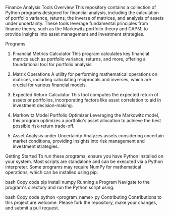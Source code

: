 Finance Analysis Tools
Overview
This repository contains a collection of Python programs designed for financial analysis, including the calculation of portfolio variance, returns, the inverse of matrices, and analysis of assets under uncertainty. These tools leverage fundamental principles from finance theory, such as the Markowitz portfolio theory and CAPM, to provide insights into asset management and investment strategies.

Programs
1. Financial Metrics Calculator
This program calculates key financial metrics such as portfolio variance, returns, and more, offering a foundational tool for portfolio analysis.

2. Matrix Operations
A utility for performing mathematical operations on matrices, including calculating reciprocals and inverses, which are crucial for various financial models.

3. Expected Return Calculator
This tool computes the expected return of assets or portfolios, incorporating factors like asset correlation to aid in investment decision-making.

4. Markowitz Model Portfolio Optimizer
Leveraging the Markowitz model, this program optimizes a portfolio's asset allocation to achieve the best possible risk-return trade-off.

5. Asset Analysis under Uncertainty
Analyzes assets considering uncertain market conditions, providing insights into risk management and investment strategies.

Getting Started
To run these programs, ensure you have Python installed on your system. Most scripts are standalone and can be executed via a Python interpreter. Some programs may require NumPy for mathematical operations, which can be installed using pip:

bash
Copy code
pip install numpy
Running a Program
Navigate to the program's directory and run the Python script using:

bash
Copy code
python <program_name>.py
Contributing
Contributions to this project are welcome. Please fork the repository, make your changes, and submit a pull request.
